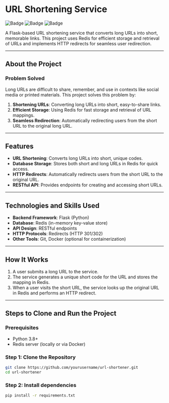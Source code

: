 # URL Shortening Service

![Badge](https://img.shields.io/badge/python-3.8%2B-blue)
![Badge](https://img.shields.io/badge/flask-2.0%2B-green)
![Badge](https://img.shields.io/badge/redis-database-orange)

A Flask-based URL shortening service that converts long URLs into short, memorable links. This project uses Redis for efficient storage and retrieval of URLs and implements HTTP redirects for seamless user redirection.

---

## About the Project

### Problem Solved
Long URLs are difficult to share, remember, and use in contexts like social media or printed materials. This project solves this problem by:
1. **Shortening URLs**: Converting long URLs into short, easy-to-share links.
2. **Efficient Storage**: Using Redis for fast storage and retrieval of URL mappings.
3. **Seamless Redirection**: Automatically redirecting users from the short URL to the original long URL.

---

## Features
- **URL Shortening**: Converts long URLs into short, unique codes.
- **Database Storage**: Stores both short and long URLs in Redis for quick access.
- **HTTP Redirects**: Automatically redirects users from the short URL to the original URL.
- **RESTful API**: Provides endpoints for creating and accessing short URLs.

---

## Technologies and Skills Used
- **Backend Framework**: Flask (Python)
- **Database**: Redis (in-memory key-value store)
- **API Design**: RESTful endpoints
- **HTTP Protocols**: Redirects (HTTP 301/302)
- **Other Tools**: Git, Docker (optional for containerization)

---

## How It Works
1. A user submits a long URL to the service.
2. The service generates a unique short code for the URL and stores the mapping in Redis.
3. When a user visits the short URL, the service looks up the original URL in Redis and performs an HTTP redirect.

---

## Steps to Clone and Run the Project

### Prerequisites
- Python 3.8+
- Redis server (locally or via Docker)

### Step 1: Clone the Repository
```bash
git clone https://github.com/yourusername/url-shortener.git
cd url-shortener
```

### Step 2: Install dependencies
```bash
pip install -r requirements.txt
```
